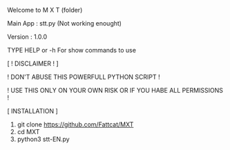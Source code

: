 Welcome to M X T (folder)

Main App : stt.py (Not working enought)

Version : 1.0.0

TYPE HELP or -h For show commands to use

[ ! DISCLAIMER ! ]

! DON'T ABUSE THIS POWERFULL PYTHON SCRIPT !

! USE THIS ONLY ON YOUR OWN RISK OR IF YOU HABE ALL PERMISSIONS !

[ INSTALLATION ]

1. git clone https://github.com/Fattcat/MXT
2. cd MXT
3. python3 stt-EN.py
